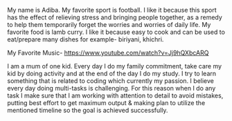 My name is Adiba. My favorite sport is football. I like it because this sport has the effect of relieving stress and bringing people together, as a remedy to help them temporarily forget the worries and worries of daily life. My favorite food is lamb curry. I like it because easy to cook and can be used to eat/prepare many dishes for example- biriyani, khichri. 

My Favorite Music- https://www.youtube.com/watch?v=Jj9hQXbcARQ

 I am a mum of one kid. Every day I do my family commitment, take care my kid by doing activity and at the end of the day I do my study. I try to learn something that is related to coding which currently my passion. I believe every day doing multi-tasks is challenging. For this reason when I do any task I make sure that I am working with attention to detail to avoid mistakes, putting best effort to get maximum output & making plan to utilize the mentioned timeline so the goal is achieved successfully.
